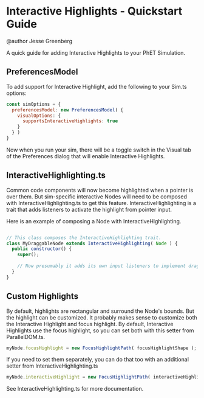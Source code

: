 # Interactive Highlights - Quickstart Guide

@author Jesse Greenberg

A quick guide for adding Interactive Highlights to your PhET Simulation.

## PreferencesModel

To add support for Interactive Highlight, add the following to your Sim.ts options:

```js
const simOptions = {
  preferencesModel: new PreferencesModel( {
    visualOptions: {
      supportsInteractiveHighlights: true
    }
  } )
}
```

Now when you run your sim, there will be a toggle switch in the Visual tab of the
Preferences dialog that will enable Interactive Highlights.

## InteractiveHighlighting.ts

Common code components will now become highlighted when a pointer is over them. But sim-specific
interactive Nodes will need to be composed with InteractiveHighlighting.ts to get this feature.
InteractiveHighlighting is a trait that adds listeners to activate the highlight from pointer input.

Here is an example of composing a Node with InteractiveHighlighting.

```js

// This class composes the InteractiveHighlighting trait.
class MyDraggableNode extends InteractiveHighlighting( Node ) {
  public constructor() {
    super();
    
    // Now presumably it adds its own input listeners to implement dragging. 
  }
}
```

## Custom Highlights

By default, highlights are rectangular and surround the Node's bounds. But the highlight can be customized.
It probably makes sense to customize both the Interactive Highlight and focus highlight. By default, Interactive
Highlights use the focus highlight, so you can set both with this setter from ParallelDOM.ts.

```js
myNode.focusHighlight = new FocusHighlightPath( focusHighlightShape );
```

If you need to set them separately, you can do that too with an additional setter from InteractiveHighlighting.ts

```js
myNode.interactiveHighlight = new FocusHighlightPath( interactiveHighlightShape );
```

See InteractiveHighlighting.ts for more documentation.